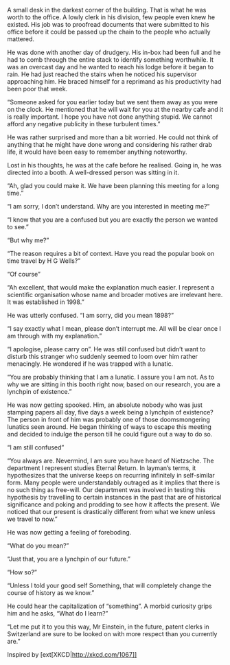 A small desk in the darkest corner of the building. That is what he was worth to the office. A lowly clerk in his division, few people 
even knew he existed. His job was to proofread documents that were submitted to his office before it could be passed up the chain to 
the people who actually mattered.

He was done with another day of drudgery. His in-box had been full and he had to comb through the entire stack to identify something
worthwhile. It was an overcast day and he wanted to reach his lodge before it began to rain. He had just reached the stairs when he 
noticed his supervisor approaching him. He braced himself for a reprimand as his productivity had been poor that week.

“Someone asked for you earlier today but we sent them away as you were on the clock. He mentioned that he will wait for you at the 
nearby cafe and it is really important. I hope you have not done anything stupid. We cannot afford any negative publicity in these 
turbulent times.”

He was rather surprised and more than a bit worried. He could not think of anything that he might have done wrong and considering his 
rather drab life, it would have been easy to remember anything noteworthy.

Lost in his thoughts, he was at the cafe before he realised. Going in, he was directed into a booth. A well-dressed person was sitting 
in it.

“Ah, glad you could make it. We have been planning this meeting for a long time.”

“I am sorry, I don’t understand. Why are you interested in meeting me?”

“I know that you are a confused but you are exactly the person we wanted to see.”

“But why me?”

“The reason requires a bit of context. Have you read the popular book on time travel by H G Wells?”

“Of course”

“Ah excellent, that would make the explanation much easier. I represent a scientific organisation whose name and broader motives are 
irrelevant here. It was established in 1998.”

He was utterly confused. “I am sorry, did you mean 1898?”

“I say exactly what I mean, please don’t interrupt me. All will be clear once I am through with my explanation.”

“I apologise, please carry on”. He was still confused but didn’t want to disturb this stranger who suddenly seemed to loom over him 
rather menacingly. He wondered if he was trapped with a lunatic.

“You are probably thinking that I am a lunatic. I assure you I am not. As to why we are sitting in this booth right now, based on our
research, you are a lynchpin of existence.”

He was now getting spooked. Him, an absolute nobody who was just stamping papers all day, five days a week being a lynchpin of existence?
The person in front of him was probably one of those doomsmongering lunatics seen around. He began thinking of ways to escape this
meeting and decided to indulge the person till he could figure out a way to do so.

“I am still confused”

“You always are. Nevermind, I am sure you have heard of Nietzsche. The department I represent studies Eternal Return. In layman’s terms, 
it hypothesizes that the universe keeps on recurring infinitely in self-similar form. Many people were understandably outraged as it 
implies that there is no such thing as free-will. Our department was involved in testing this hypothesis by travelling to certain 
instances in the past that are of historical significance and poking and prodding to see how it affects the present. We noticed that 
our present is drastically different from what we knew unless we travel to now.”

He was now getting a feeling of foreboding.

“What do you mean?”

“Just that, you are a lynchpin of our future.”

“How so?”

“Unless I told your good self Something, that will completely change the course of history as we know.”

He could hear the capitalization of “something”. A morbid curiosity grips him and he asks, “What do I learn?”

“Let me put it to you this way, Mr Einstein, in the future, patent clerks in Switzerland are sure to be looked on with more respect 
than you currently are.”

Inspired by [ext[XKCD|http://xkcd.com/1067]]
